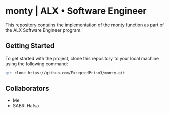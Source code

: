 # monty | ALX • Software Engineer
This repository contains the implementation of the monty function as part of the ALX Software Engineer program.

## Getting Started

To get started with the project, clone this repository to your local machine using the following command:

```bash
git clone https://github.com/ExceptedPrism3/monty.git
```
## Collaborators

- Me
- SABRI Hafsa
